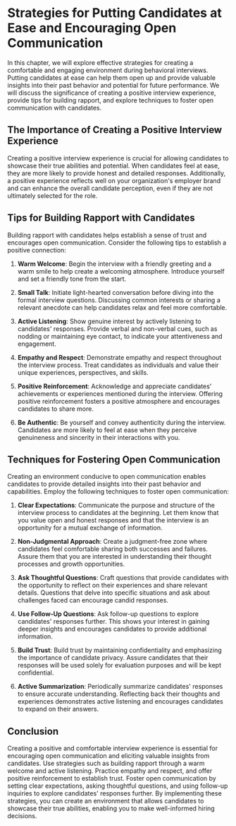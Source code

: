 Strategies for Putting Candidates at Ease and Encouraging Open Communication
=====================================================================================

In this chapter, we will explore effective strategies for creating a comfortable and engaging environment during behavioral interviews. Putting candidates at ease can help them open up and provide valuable insights into their past behavior and potential for future performance. We will discuss the significance of creating a positive interview experience, provide tips for building rapport, and explore techniques to foster open communication with candidates.

The Importance of Creating a Positive Interview Experience
----------------------------------------------------------

Creating a positive interview experience is crucial for allowing candidates to showcase their true abilities and potential. When candidates feel at ease, they are more likely to provide honest and detailed responses. Additionally, a positive experience reflects well on your organization's employer brand and can enhance the overall candidate perception, even if they are not ultimately selected for the role.

Tips for Building Rapport with Candidates
-----------------------------------------

Building rapport with candidates helps establish a sense of trust and encourages open communication. Consider the following tips to establish a positive connection:

1. **Warm Welcome**: Begin the interview with a friendly greeting and a warm smile to help create a welcoming atmosphere. Introduce yourself and set a friendly tone from the start.

2. **Small Talk**: Initiate light-hearted conversation before diving into the formal interview questions. Discussing common interests or sharing a relevant anecdote can help candidates relax and feel more comfortable.

3. **Active Listening**: Show genuine interest by actively listening to candidates' responses. Provide verbal and non-verbal cues, such as nodding or maintaining eye contact, to indicate your attentiveness and engagement.

4. **Empathy and Respect**: Demonstrate empathy and respect throughout the interview process. Treat candidates as individuals and value their unique experiences, perspectives, and skills.

5. **Positive Reinforcement**: Acknowledge and appreciate candidates' achievements or experiences mentioned during the interview. Offering positive reinforcement fosters a positive atmosphere and encourages candidates to share more.

6. **Be Authentic**: Be yourself and convey authenticity during the interview. Candidates are more likely to feel at ease when they perceive genuineness and sincerity in their interactions with you.

Techniques for Fostering Open Communication
-------------------------------------------

Creating an environment conducive to open communication enables candidates to provide detailed insights into their past behavior and capabilities. Employ the following techniques to foster open communication:

1. **Clear Expectations**: Communicate the purpose and structure of the interview process to candidates at the beginning. Let them know that you value open and honest responses and that the interview is an opportunity for a mutual exchange of information.

2. **Non-Judgmental Approach**: Create a judgment-free zone where candidates feel comfortable sharing both successes and failures. Assure them that you are interested in understanding their thought processes and growth opportunities.

3. **Ask Thoughtful Questions**: Craft questions that provide candidates with the opportunity to reflect on their experiences and share relevant details. Questions that delve into specific situations and ask about challenges faced can encourage candid responses.

4. **Use Follow-Up Questions**: Ask follow-up questions to explore candidates' responses further. This shows your interest in gaining deeper insights and encourages candidates to provide additional information.

5. **Build Trust**: Build trust by maintaining confidentiality and emphasizing the importance of candidate privacy. Assure candidates that their responses will be used solely for evaluation purposes and will be kept confidential.

6. **Active Summarization**: Periodically summarize candidates' responses to ensure accurate understanding. Reflecting back their thoughts and experiences demonstrates active listening and encourages candidates to expand on their answers.

Conclusion
----------

Creating a positive and comfortable interview experience is essential for encouraging open communication and eliciting valuable insights from candidates. Use strategies such as building rapport through a warm welcome and active listening. Practice empathy and respect, and offer positive reinforcement to establish trust. Foster open communication by setting clear expectations, asking thoughtful questions, and using follow-up inquiries to explore candidates' responses further. By implementing these strategies, you can create an environment that allows candidates to showcase their true abilities, enabling you to make well-informed hiring decisions.
